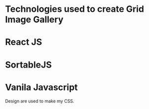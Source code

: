 # Technologies used to create Grid Image Gallery 
# React JS
# SortableJS
# Vanila Javascript
Design are used to make my CSS.
